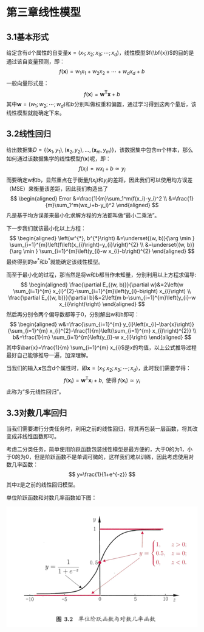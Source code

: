 # 第三章线性模型

## 3.1基本形式

给定含有d个属性的自变量$\mathbf{x}=(x_1;x_2;x_3;\cdots;x_d)$，线性模型$f(\bf{x})$的目的是通过该自变量预测，即：
$$
f(\mathbf{x})=w_1x_1+w_2x_2+\cdots+w_dx_d+b
$$
一般向量形式是：
$$
f(\mathbf{x})=\mathbf{w^Tx} + b
$$
其中$\mathbf{w}=(w_1;w_2;\cdots;w_d)$和$b$分别叫做权重和偏置，通过学习得到这两个量后，该线性模型就能确定下来。



## 3.2线性回归

给出数据集$D=\left\{\left(\boldsymbol{x}_{1}, y_{1}\right),\left(\boldsymbol{x}_{2}, y_{2}\right), \ldots,\left(\boldsymbol{x}_{m}, y_{m}\right)\right\}$，该数据集中包含m个样本，那么如何通过该数据集学的线性模型$f(\mathbf{x})$呢，即：
$$
f\left(x_{i}\right) = wx_i + b \simeq y_{i}
$$
而要确定w和b，显然重点在于衡量$f(x_i)$和$y_i$的差距，因此我们可以使用均方误差（MSE）来衡量该差距，因此我们构造出了
$$
\begin{aligned}
Error &=\frac{1}{m}\sum_1^m(f(x_i)-y_i)^2 \\
&=\frac{1}{m}\sum_1^m(wx_i+b-y_i)^2
\end{aligned}
$$
凡是基于均方误差来最小化求解方程的方法都叫做“最小二乘法”。

下一步我们就该最小化以上方程：
$$
\begin{aligned}
\left(w^{*}, b^{*}\right) &=\underset{(w, b)}{\arg \min } \sum_{i=1}^{m}\left(f\left(x_{i}\right)-y_{i}\right)^{2} \\
&=\underset{(w, b)}{\arg \min } \sum_{i=1}^{m}\left(y_{i}-w x_{i}-b\right)^{2}
\end{aligned}
$$
最终得到的$w^*$和$b^*$就能确定该线性模型。

而至于最小化的过程，那当然是将w和b都当作未知量，分别利用以上方程求偏导:
$$
\begin{aligned}
\frac{\partial E_{(w, b)}}{\partial w}&=2\left(w \sum_{i=1}^{m} x_{i}^{2}-\sum_{i=1}^{m}\left(y_{i}-b\right) x_{i}\right)
\\
\frac{\partial E_{(w, b)}}{\partial b}&=2\left(m b-\sum_{i=1}^{m}\left(y_{i}-w x_{i}\right)\right)
\end{aligned}
$$
然后再分别令两个偏导数都等于0，分别解出w和b即可：
$$
\begin{aligned}
w&=\frac{\sum_{i=1}^{m} y_{i}\left(x_{i}-\bar{x}\right)}{\sum_{i=1}^{m} x_{i}^{2}-\frac{1}{m}\left(\sum_{i=1}^{m} x_{i}\right)^{2}}
\\
b&=\frac{1}{m} \sum_{i=1}^{m}\left(y_{i}-w x_{i}\right)
\end{aligned}
$$
其中$\bar{x}=\frac{1}{m} \sum_{i=1}^{m} x_{i}$是$x$的均值，以上公式推导过程最好自己能够推导一遍，加深理解。

当我们的输入$\mathbf{x}$包含d个属性时，即$\mathbf{x}=(x_1;x_2;x_3;\cdots;x_d)$，此时我们需要学得：
$$
f\left(\boldsymbol{x}_{i}\right)=\boldsymbol{w}^{\mathrm{T}} \boldsymbol{x}_{i}+b, \text { 使得 } f\left(\boldsymbol{x}_{i}\right) \simeq y_{i}
$$
此称为“多元线性回归”。



## 3.3对数几率回归

当我们需要进行分类任务时，利用之前的线性回归，将其再包装一层函数，将其改变成非线性函数即可。

考虑二分类任务，简单使用阶跃函数包装线性模型是最方便的，大于0的为1，小于0的为0，但是阶跃函数不是单调可微的，这样我们难以训练，因此考虑使用对数几率函数：
$$
y=\frac{1}{1+e^{-z}}
$$
其中z是之前的线性回归模型。

单位阶跃函数和对数几率函数如下图：

![image-20200608180012681](机器学习/imgs/image-20200608180012681.png)

